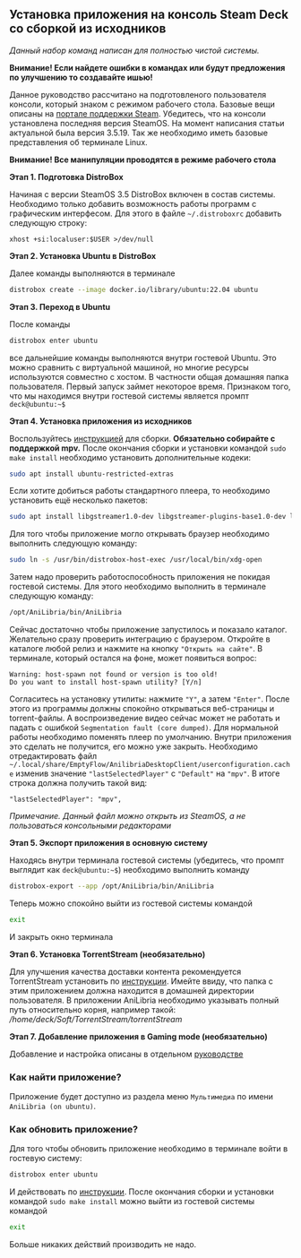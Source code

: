 ## Установка приложения на консоль Steam Deck со сборкой из исходников

*Данный набор команд написан для полностью чистой системы.*

**Внимание! Если найдете ошибки в командах или будут предложения по улучшению то создавайте ишью!**

Данное руководство рассчитано на подготовленого пользователя консоли, который знаком с режимом рабочего стола. Базовые вещи описаны на [портале поддержки Steam](https://help.steampowered.com/ru/faqs/view/671A-4453-E8D2-323C). Убедитесь, что на консоли установлена последняя версия SteamOS. На момент написания статьи актуальной была версия 3.5.19. Так же необходимо иметь базовые представления об терминале Linux.

**Внимание! Все манипуляции проводятся в режиме рабочего стола**

**Этап 1. Подготовка DistroBox**

Начиная с версии SteamOS 3.5 DistroBox включен в состав системы. Необходимо только добавить возможность работы программ с графическим интерфесом. Для этого в файле ` ~/.distroboxrc ` добавить следующую строку:

```
xhost +si:localuser:$USER >/dev/null
```

**Этап 2. Установка Ubuntu в DistroBox**

Далее команды выполняются в терминале

```bash
distrobox create --image docker.io/library/ubuntu:22.04 ubuntu
```

**Этап 3. Переход в Ubuntu**

После команды
```bash
distrobox enter ubuntu
```
все дальнейшие команды выполняются внутри гостевой Ubuntu. Это можно сравнить с виртуальной машиной, но многие ресурсы используются совместно с хостом. В частности общая домашняя папка пользователя.
Первый запуск займет некоторое время. Признаком того, что мы находимся внутри гостевой системы является промпт ` deck@ubuntu:~$ `

**Этап 4. Установка приложения из исходников**

Воспользуйтесь [инструкцией](https://github.com/anilibria/anilibria-winmaclinux/blob/master/linuxmint20.md) для сборки. **Обязательно собирайте с поддержкой  mpv.**
После окончания сборки и установки командой ` sudo make install ` необходимо установить дополнительные кодеки:
```bash
sudo apt install ubuntu-restricted-extras
```
Если хотите добиться работы стандартного плеера, то необходимо установить ещё несколько пакетов:

```bash
sudo apt install libgstreamer1.0-dev libgstreamer-plugins-base1.0-dev libgstreamer-plugins-bad1.0-dev gstreamer1.0-plugins-base gstreamer1.0-plugins-good gstreamer1.0-plugins-bad gstreamer1.0-plugins-ugly gstreamer1.0-libav gstreamer1.0-tools gstreamer1.0-x gstreamer1.0-alsa gstreamer1.0-gl gstreamer1.0-gtk3 gstreamer1.0-qt5 gstreamer1.0-pulseaudio
```
Для того чтобы приложение могло открывать браузер необходимо выполнить следующую команду:

```bash
sudo ln -s /usr/bin/distrobox-host-exec /usr/local/bin/xdg-open
```
Затем надо проверить работоспособность приложения не покидая гостевой системы. Для этого необходимо выполнить в терминале следующую команду:
```bash
/opt/AniLibria/bin/AniLibria
```
Сейчас достаточно чтобы приложение запустилось и показало каталог. Желательно сразу проверить интеграцию с браузером. Откройте в каталоге любой релиз и нажмите на кнопку ` "Открыть на сайте" `. В терминале, который остался на фоне, может появиться вопрос:
```
Warning: host-spawn not found or version is too old!
Do you want to install host-spawn utility? [Y/n]
```
Согласитесь на установку утилиты: нажмите ` "Y" `, а затем ` "Enter" `. После этого из программы должны спокойно открываться веб-страницы и torrent-файлы. 
А воспроизведение видео сейчас может не работать и падать с ошибкой ` Segmentation fault (core dumped) `. Для нормальной работы необходимо поменять плеер по умолчанию. Внутри приложения это сделать не получится, его можно уже закрыть. Необходимо отредактировать файл ` ~/.local/share/EmptyFlow/AnilibriaDesktopClient/userconfiguration.cache ` изменив значение ` "lastSelectedPlayer" ` с ` "Default" ` на ` "mpv" `. В итоге строка должна получить такой вид:
```
"lastSelectedPlayer": "mpv",
```
*Примечание. Данный файл можно открыть из SteamOS, а не пользоваться консольными редакторами*

**Этап 5. Экспорт приложения в основную систему**

Находясь внутри терминала гостевой системы (убедитесь, что промпт выглядит как ` deck@ubuntu:~$ `) необходимо выполнить команду
```bash
distrobox-export --app /opt/AniLibria/bin/AniLibria
```
Теперь можно спокойно выйти из гостевой системы командой
```bash
exit
```
И закрыть окно терминала

**Этап 6. Установка TorrentStream (необязательно)**

Для улучшения качества доставки контента рекомендуется TorrentStream установить по [инструкции](https://github.com/anilibria/anilibria-winmaclinux/blob/master/torrentstream.md). Имейте ввиду, что папка с этим приложением должна находится в домашней директории пользователя. В приложении AniLibria необходимо указывать полный путь относительно корня, например такой: */home/deck/Soft/TorrentStream/torrentStream*

**Этап 7. Добавление приложения в Gaming mode (необязательно)**

Добавление и настройка описаны в отдельном [руководстве](anilibria-on-deck_gaming-mode.md)

### Как найти приложение?
Приложение будет доступно из раздела меню ` Мультимедиа ` по имени  ` AniLibria (on ubuntu) `.

### Как обновить приложение?
Для того чтобы обновить приложение необходимо в терминале войти в гостевую систему:
```bash
distrobox enter ubuntu
```
И действовать по [инструкции](https://github.com/anilibria/anilibria-winmaclinux/blob/master/linuxmint20.md#%D0%BA%D0%B0%D0%BA-%D0%BE%D0%B1%D0%BD%D0%BE%D0%B2%D0%B8%D1%82%D1%8C-%D0%BF%D1%80%D0%B8%D0%BB%D0%BE%D0%B6%D0%B5%D0%BD%D0%B8%D0%B5). После окончания сборки и установки командой ` sudo make install ` можно выйти из гостевой системы командой
```bash
exit
```
Больше никаких действий производить не надо.
